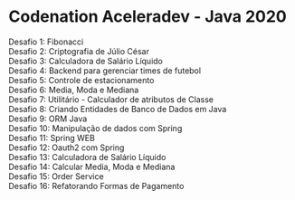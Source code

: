 # Codenation Aceleradev - Java 2020

Desafio 1: Fibonacci <br />
Desafio 2: Criptografia de Júlio César <br />
Desafio 3: Calculadora de Salário Líquido <br />
Desafio 4: Backend para gerenciar times de futebol <br />
Desafio 5: Controle de estacionamento <br />
Desafio 6: Media, Moda e Mediana <br />
Desafio 7: Utilitário - Calculador de atributos de Classe <br />
Desafio 8: Criando Entidades de Banco de Dados em Java <br />
Desafio 9: ORM Java <br />
Desafio 10: Manipulação de dados com Spring <br />
Desafio 11: Spring WEB <br />
Desafio 12: Oauth2 com Spring <br />
Desafio 13: Calculadora de Salário Líquido <br />
Desafio 14: Calcular Media, Moda e Mediana <br />
Desafio 15: Order Service <br />
Desafio 16: Refatorando Formas de Pagamento <br />
